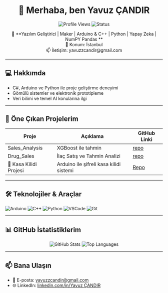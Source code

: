 <h1 align="center">👋 Merhaba, ben Yavuz ÇANDIR</h1>
<p align="center">
  <img src="https://komarev.com/ghpvc/?username=YavuzCandirr&color=blue&style=flat-square" alt="Profile Views">
  <img src="https://img.shields.io/badge/Status-Active-brightgreen" alt="Status">
</p>

<p align="center">
  🔧 **Yazılım Geliştirici | Maker | Arduino & C++ | Python | Yapay Zeka | NumPY Pandas **<br>
  📍 Konum: İstanbul<br>
  📫 İletişim: yavuzzcandir@gmail.com
</p>

---

## 💻 Hakkımda
- C#, Arduino ve Python ile proje geliştirme deneyimi  
- Gömülü sistemler ve elektronik prototipleme  
- Veri bilimi ve temel AI konularına ilgi  

---

## 🚀 Öne Çıkan Projelerim

| Proje | Açıklama | GitHub Linki |
|-------|----------|--------------|
| Sales_Analysis | XGBoost ile tahmin | [repo](https://github.com/YavuzCandirr/Sales_Analysis_)
|Drug_Sales | İlaç Satış ve Tahmin Analizi | [repo](https://github.com/YavuzCandirr/Drug_Sales_Analysis)
|🔐 Kasa Kilidi Projesi | Arduino ile şifreli kasa kilidi sistemi | [Repo](https://github.com/YavuzCandirr/kasa_kilidi) |

---

## 🛠️ Teknolojiler & Araçlar
<p align="left">
  <img src="https://img.shields.io/badge/Arduino-339933?style=flat-square&logo=Arduino&logoColor=white" alt="Arduino"/>
  <img src="https://img.shields.io/badge/C++-00599C?style=flat-square&logo=c%2B%2B&logoColor=white" alt="C++"/>
  <img src="https://img.shields.io/badge/Python-3776AB?style=flat-square&logo=Python&logoColor=white" alt="Python"/>
  <img src="https://img.shields.io/badge/VSCode-007ACC?style=flat-square&logo=Visual-Studio-Code&logoColor=white" alt="VSCode"/>
  <img src="https://img.shields.io/badge/Git-F05032?style=flat-square&logo=git&logoColor=white" alt="Git"/>
</p>

---

## 📊 GitHub İstatistiklerim
<p align="center">
  <img src="https://github-readme-stats.vercel.app/api?username=YavuzCandirr&show_icons=true&hide_title=true&count_private=true" alt="GitHub Stats"/>
  <img src="https://github-readme-stats.vercel.app/api/top-langs/?username=YavuzCandirr&layout=compact" alt="Top Languages"/>
</p>

---

## 📫 Bana Ulaşın
- 📧 E-posta: yavuzzcandir@gmail.com 
- 🌐 LinkedIn: [linkedin.com/in/Yavuz ÇANDIR](https://www.linkedin.com/in/yavuz-%C3%A7and%C4%B1r-19646a287/)  
 



